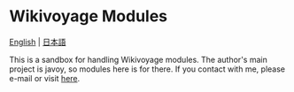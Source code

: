 # Wikivoyage Modules
[English](README.md) | [日本語](README.ja.md)

This is a sandbox for handling Wikivoyage modules. The author's main project is javoy, so modules here is for there.
If you contact with me, please e-mail or visit [here](https://ja.wikivoyage.org/wiki/User_talk:Tmv).

